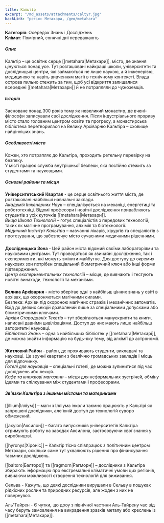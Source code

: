 ```yaml
---
title: Кальтір
excerpt: "/md_assets/attachments/caltyr.jpg"
backLink: "регіон Метахара, /geo/metahara"
---
```


**Категорія**: Осередок Знань і Досліджень     
**Клімат**: Помірний, сонячні дні переважають  

##### Опис
Кальтір – це освітнє серце [[metahara|Метахари]], місто, де знання цінуються понад усе. Тут розташовані найкращі школи, університети та дослідницькі центри, які займаються не лише наукою, а й інженерією, медициною та навіть вивченням магії в технічному контексті. Влада острова пильно стежить за тим, щоб усі відкриття залишалися всередині [[metahara|Метахари]] й не потрапляли до чужоземців.  

##### Історія
Засноване понад 300 років тому як невеликий монастир, де вчені-філософи записували свої дослідження. Після індустріального прориву місто стало головним центром освіти та прогресу, а монастирська бібліотека перетворилася на Велику Архіварню Кальтіра – сховище найцінніших знань. 

##### Особливості міста
Кожен, хто потрапляє до Кальтіра, проходить ретельну перевірку на безпеку.  
У місті працює служба внутрішньої безпеки, яка постійно стежить за студентами та науковцями.    

##### Основні райони та місця
**Університетський Квартал** - це серце освітнього життя міста, де розташовані найбільші навчальні заклади.  
_Академія Інженерних Наук_ – спеціалізується на механіці, енергетиці та робототехніці. Відомі професори і новітні дослідження приваблюють студентів з усіх куточків [[metahara|Метахари]].  
_Вища Школа Технологій_ – готує спеціалістів з передових технологій, таких як магічне програмування, алхімія та біотехнології.  
_Медичний Інститут Кальтіра_ – навчання лікарів, хірургів та спеціалістів з протезування, що забезпечує місто сучасними медичними рішеннями.  
#####
**Дослідницька Зона** - Цей район міста відомий своїми лабораторіями та науковими центрами. Тут проводяться як звичайні дослідження, так і експерименти, які можуть змінити майбутнє. Для доступу до окремих наукових зон потрібен спеціальний біометричний ключ або інші форми підтвердження.  
_Центр експериментальних технологій_ – місце, де вивчають і тестують новітні винаходи, технології та механізми.   
#####
**Велика Архіварня** - місто зберігає одні з найбільш цінних знань у світі в архівах, що охороняються магічними силами.  
<bold>Безпека:</bold>
Архіви під охороною магічних стражів і механічних автоматів.  
Вхід до деяких секцій дозволений лише за спеціальними допусками або біометричними ключами.  
_Архіви Стародавніх Текстів_ – тут зберігаються манускрипти та книги, написані давніми цивілізаціями. Доступ до них мають лише найбільш авторитетні науковці.  
_Бібліотека Знань_ – одна з найбільших бібліотек у [[metahara|Метахарі]], де можна знайти інформацію на будь-яку тему, від алхімії до астрономії.  
#####
**Житловий Район** - район, де проживають студенти, викладачі та науковці. Це зручні квартали з безліччю громадських закладів і місць для відпочинку.  
_Готелі для науковців_ – спеціальні готелі, де можна зупинитися під час досліджень або лекцій.  
_Кафе та книжкові магазини_ – місця для неформальних зустрічей, обміну ідеями та спілкування між студентами і професорами.  

##### Зв’язки Кальтіра з іншими містами та материками

[[illium|Ілліум]] – маги з Ілліума інколи таємно працюють у Кальтірі як запрошені дослідники, але їхній доступ до технологій суворо обмежений.

[[axylon|Аксилон]] – багато випускників університетів Кальтіра отримують роботу на заводах Аксилона, застосовуючи свої знання у виробництві.

[[hyronys|Хіроніс]] – Кальтір тісно співпрацює з політичним центром Метахари, оскільки саме тут ухвалюють рішення про фінансування таємних досліджень.

[[baltoro|Балторо]] та [[ragmorn|Рагморн]] – дослідники з Кальтіра збирають інформацію про екстремальні кліматичні умови цих регіонів, вивчаючи можливості створення технологій для виживання.

Сельва - Кажуть, що деякі дослідники вирушали в Сельву в пошуках рідкісних рослин та природних ресурсів, але жоден з них не повернувся.

Аль'Tайрен - Є чутки, що дроу з північної частини Аль-Тайрену час від часу беруть замовлення на викрадення зразків металу або креслень із [[metahara|Метахари]].
